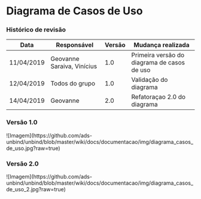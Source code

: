 <h1>Diagrama de Casos de Uso</h1>
<h3>Histórico de revisão</h3>

| Data       | Responsável      | Versão | Mudança realizada                      |
| ---------- | ---------------- | ------ | -------------------------------------- |
| 11/04/2019 | Geovanne Saraiva, Vinícius | 1.0    | Primeira versão do diagrama de casos de uso |
| 12/04/2019 | Todos do grupo | 1.0    | Validação do diagrama |
| 14/04/2019 | Geovanne | 2.0    | Refatoraçao 2.0 do diagrama |

<h3>Versão 1.0</h3>
![Imagem](https://github.com/ads-unbind/unbind/blob/master/wiki/docs/documentacao/img/diagrama_casos_de_uso.jpg?raw=true)

<h3>Versão 2.0</h3>
![Imagem](https://github.com/ads-unbind/unbind/blob/master/wiki/docs/documentacao/img/diagrama_casos_de_uso_2.jpg?raw=true)
